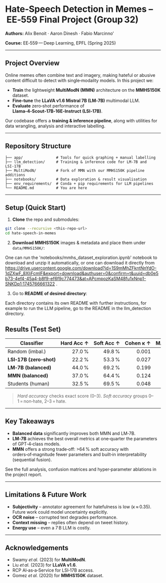 # Hate‑Speech Detection in Memes – EE‑559 Final Project (Group 32)

**Authors:** Alix Benoit · Aaron Dinesh · Fabio Marcinno’

**Course:** EE‑559 — Deep Learning, EPFL (Spring 2025)

---

## Project Overview

Online memes often combine text and imagery, making hateful or abusive content difficult to detect with single‑modality models. In this project we:

* **Train** the lightweight **MultiModN (MMN)** architecture on the **MMHS150K** dataset.
* **Fine‑tune** the **LLaVA v1.6 Mistral 7B (LM‑7B)** multimodal LLM.
* **Evaluate** zero‑shot performance of **Llama‑4‑Scout‑17B‑16E‑Instruct (LSI‑17B)**.

Our codebase offers a **training & inference pipeline**, along with utilities for data wrangling, analysis and interactive labelling.

---

## Repository Structure

```text
├── app/               # Tools for quick graphing + manual labelling
├── llm_detection/     # Training & inference code for LM‑7B and LSI‑17B
├── MultiModN/         # Fork of MMN with our MMHS150K pipeline additions
├── notebooks/         # Data exploration & result visualisation
├── env_requirements/  # Conda + pip requirements for LLM pipelines
└── README.md          # You are here 
```

---

## Setup (Quick Start)

1. **Clone** the repo and submodules:

```bash
git clone --recursive <this‑repo‑url>
cd hate‑speech‑in‑memes
```

2. **Download MMHS150K** images & metadata and place them under `data/MMHS150K/`:

One can run the 'notebooks/mmhs_dataset_exploration.ipynb' notebook to download and unzip it automatically,
or one can download it directly from https://drive.usercontent.google.com/download?id=1S9mMhZFkntNnYdO-1dZXwF_8XIiFcmlF&export=download&authuser=0&confirm=t&uuid=db0e5b73-4ef4-45a4-b8f9-ef6f9c774473&at=APcmpozKaSM48fu1xNnp1-SNKDp1:1745766661322 .

3. Go to **README of desired directory**:

Each directory contains its own README with further instructions, for example to run the LLM pipeline, go to the README in the llm_detection directory.


## Results (Test Set)

| Classifier              | Hard Acc ↑ | Soft Acc ↑ | Cohen κ ↑ |    MAE ↓ |      F1 ↑ |   RMSE ↓ |
| ----------------------- | ---------: | ---------: | --------: | -------: | --------: | -------: |
| Random (imbal.)         |     27.0 % |     49.8 % |     0.001 |     1.10 |     0.597 |     1.39 |
| **LSI‑17B (zero‑shot)** |     22.2 % |     53.3 % |     0.027 |     1.31 |     0.659 |     1.63 |
| **LM‑7B (balanced)**    |     44.0 % |     69.2 % |     0.199 |     0.74 |     0.684 |     1.05 |
| **MMN (balanced)**      |     37.0 % |     64.4 % |     0.124 |     0.86 |     0.437 |     1.18 |
| Students (human)        |     32.5 % |     69.5 % |     0.048 |     0.93 |     0.301 |     1.24 |

> *Hard accuracy* checks exact score (0–3). *Soft accuracy* groups 0–1 = non‑hate, 2–3 = hate.

---

## Key Takeaways

* **Balanced data** significantly improves both MMN and LM‑7B.
* **LM‑7B** achieves the best overall metrics at one‑quarter the parameters of GPT‑4‑class models.
* **MMN** offers a strong trade‑off: >64 % soft accuracy with orders‑of‑magnitude fewer parameters and built‑in interpretability (sequential fusion).

See the full analysis, confusion matrices and hyper‑parameter ablations in the project report.

---

## Limitations & Future Work

* **Subjectivity** – annotator agreement for hatefulness is low (κ ≈ 0.35). Future work could model uncertainty explicitly.
* **OCR noise** – corrupted text degrades performance. 
* **Context missing** – replies often depend on tweet history.
* **Energy use** – even a 7 B LLM is costly.


---

## Acknowledgements

* Swamy *et al.* (2023) for **MultiModN**.
* Liu *et al.* (2023) for **LLaVA v1.6**.
* RCP AI‑as‑a‑Service for LSI‑17B access.
* Gomez *et al.* (2020) for **MMHS150K** dataset.


